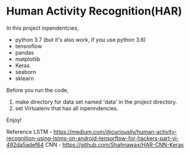 # Human Activity Recognition(HAR)
In this project inpendentcies,
- python 3.7 (but it's also work, if you use python 3.6)
- tensroflow
- pandas
- matplotlib
- Keras
- seaborn
- sklearn

Before you run the code,
1. make directory for data set named 'data' in the project directory.
2. set Virtualenv that has all inpenndencies.

Enjoy!

Reference
LSTM - https://medium.com/@curiousily/human-activity-recognition-using-lstms-on-android-tensorflow-for-hackers-part-vi-492da5adef64
CNN  - https://github.com/Shahnawax/HAR-CNN-Keras
